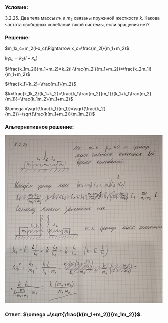 ###  Условие: 

$3.2.25.$ Два тела массы $m_1$ и $m_2$ связаны пружиной жесткости $k$. Какова частота свободных колебаний такой системы, если вращения нет? 

###  Решение: 

$m_1x_c=m_2(l-x_c)\Rightarrow x_c=\frac{m_2l}{m_1+m_2}$  
  
$k_1x_c=k_2(l-x_c)$  
  
$\frac{k_1m_2l}{m_1+m_2}=k_2(l-\frac{m_2l}{m_1+m_2})=\frac{k_2m_1l}{m_1+m_2}$  
  
$\frac{k_1}{k_2}=\frac{m_1}{m_2}$  
  
$k=\frac{k_1k_2}{k_1+k_2}=\frac{k_1\frac{m_2}{m_1}}{k_1+k_1\frac{m_2}{m_1}}=\frac{k_1m_2}{m_1+m_2}$  
  
$\omega =\sqrt{\frac{k_1}{m_1}}=\sqrt{\frac{k_2}{m_2}}=\sqrt{\frac{k(m_1+m_2)}{m_1m_2}}$  
  


###  Альтернативное решение: 

![|893x953, 67%](../../img/3.2.25/01.jpg) 

###  Ответ: $\omega =\sqrt{\frac{k(m_1+m_2)}{m_1m_2}}$. 

### 
